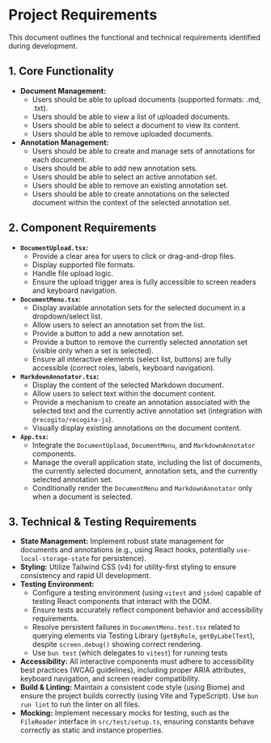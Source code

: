# Project Requirements

This document outlines the functional and technical requirements identified during development.

## 1. Core Functionality

*   **Document Management:**
    *   Users should be able to upload documents (supported formats: .md, .txt).
    *   Users should be able to view a list of uploaded documents.
    *   Users should be able to select a document to view its content.
    *   Users should be able to remove uploaded documents.
*   **Annotation Management:**
    *   Users should be able to create and manage sets of annotations for each document.
    *   Users should be able to add new annotation sets.
    *   Users should be able to select an active annotation set.
    *   Users should be able to remove an existing annotation set.
    *   Users should be able to create annotations on the selected document within the context of the selected annotation set.

## 2. Component Requirements

*   **`DocumentUpload.tsx`:**
    *   Provide a clear area for users to click or drag-and-drop files.
    *   Display supported file formats.
    *   Handle file upload logic.
    *   Ensure the upload trigger area is fully accessible to screen readers and keyboard navigation.
*   **`DocumentMenu.tsx`:**
    *   Display available annotation sets for the selected document in a dropdown/select list.
    *   Allow users to select an annotation set from the list.
    *   Provide a button to add a new annotation set.
    *   Provide a button to remove the currently selected annotation set (visible only when a set is selected).
    *   Ensure all interactive elements (select list, buttons) are fully accessible (correct roles, labels, keyboard navigation).
*   **`MarkdownAnnotator.tsx`:**
    *   Display the content of the selected Markdown document.
    *   Allow users to select text within the document content.
    *   Provide a mechanism to create an annotation associated with the selected text and the currently active annotation set (integration with `@recogito/recogito-js`).
    *   Visually display existing annotations on the document content.
*   **`App.tsx`:**
    *   Integrate the `DocumentUpload`, `DocumentMenu`, and `MarkdownAnnotator` components.
    *   Manage the overall application state, including the list of documents, the currently selected document, annotation sets, and the currently selected annotation set.
    *   Conditionally render the `DocumentMenu` and `MarkdownAnnotator` only when a document is selected.

## 3. Technical & Testing Requirements

*   **State Management:** Implement robust state management for documents and annotations (e.g., using React hooks, potentially `use-local-storage-state` for persistence).
*   **Styling:** Utilize Tailwind CSS (v4) for utility-first styling to ensure consistency and rapid UI development.
*   **Testing Environment:**
    *   Configure a testing environment (using `vitest` and `jsdom`) capable of testing React components that interact with the DOM.
    *   Ensure tests accurately reflect component behavior and accessibility requirements.
    *   Resolve persistent failures in `DocumentMenu.test.tsx` related to querying elements via Testing Library (`getByRole`, `getByLabelText`), despite `screen.debug()` showing correct rendering.
    *   Use `bun test` (which delegates to `vitest`) for running tests
*   **Accessibility:** All interactive components must adhere to accessibility best practices (WCAG guidelines), including proper ARIA attributes, keyboard navigation, and screen reader compatibility.
*   **Build & Linting:** Maintain a consistent code style (using Biome) and ensure the project builds correctly (using Vite and TypeScript). Use `bun run lint` to run the linter on all files.
*   **Mocking:** Implement necessary mocks for testing, such as the `FileReader` interface in `src/test/setup.ts`, ensuring constants behave correctly as static and instance properties.